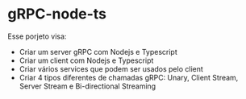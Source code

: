# gRPC-node-ts

Esse porjeto visa:

- Criar um server gRPC com Nodejs e Typescript
- Criar um client com Nodejs e Typescript
- Criar vários services que podem ser usados pelo client
- Criar 4 tipos diferentes de chamadas gRPC: Unary, Client Stream, Server Stream e Bi-directional Streaming